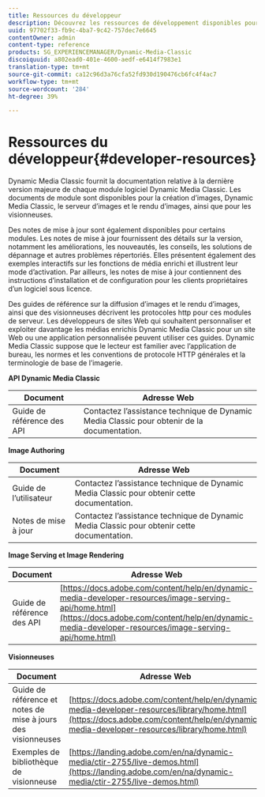 ```yaml
---
title: Ressources du développeur
description: Découvrez les ressources de développement disponibles pour Dynamic Media.
uuid: 97702f33-fb9c-4ba7-9c42-757dec7e6645
contentOwner: admin
content-type: reference
products: SG_EXPERIENCEMANAGER/Dynamic-Media-Classic
discoiquuid: a802ead0-401e-4600-aedf-e6414f7983e1
translation-type: tm+mt
source-git-commit: ca12c96d3a76cfa52fd930d190476cb6fc4f4ac7
workflow-type: tm+mt
source-wordcount: '284'
ht-degree: 39%

---
```



# Ressources du développeur{#developer-resources}

Dynamic Media Classic fournit la documentation relative à la dernière version majeure de chaque module logiciel Dynamic Media Classic. Les documents de module sont disponibles pour la création d’images, Dynamic Media Classic, le serveur d’images et le rendu d’images, ainsi que pour les visionneuses.

Des notes de mise à jour sont également disponibles pour certains modules. Les notes de mise à jour fournissent des détails sur la version, notamment les améliorations, les nouveautés, les conseils, les solutions de dépannage et autres problèmes répertoriés. Elles présentent également des exemples interactifs sur les fonctions de média enrichi et illustrent leur mode d’activation. Par ailleurs, les notes de mise à jour contiennent des instructions d’installation et de configuration pour les clients propriétaires d’un logiciel sous licence.

Des guides de référence sur la diffusion d’images et le rendu d’images, ainsi que des visionneuses décrivent les protocoles http pour ces modules de serveur. Les développeurs de sites Web qui souhaitent personnaliser et exploiter davantage les médias enrichis Dynamic Media Classic pour un site Web ou une application personnalisée peuvent utiliser ces guides. Dynamic Media Classic suppose que le lecteur est familier avec l’application de bureau, les normes et les conventions de protocole HTTP générales et la terminologie de base de l’imagerie.


**API Dynamic Media Classic**

| Document | Adresse Web |
|--- |--- |
| Guide de référence des API | Contactez l’assistance technique de Dynamic Media Classic pour obtenir de la documentation. |

**Image Authoring**

| Document | Adresse Web |
|--- |--- |
| Guide de l’utilisateur | Contactez l’assistance technique de Dynamic Media Classic pour obtenir cette documentation. |
| Notes de mise à jour | Contactez l’assistance technique de Dynamic Media Classic pour obtenir cette documentation. |

**Image Serving et Image Rendering**

| Document | Adresse Web |
|--- |--- |
| Guide de référence des API | [https://docs.adobe.com/content/help/en/dynamic-media-developer-resources/image-serving-api/home.html](https://docs.adobe.com/content/help/en/dynamic-media-developer-resources/image-serving-api/home.html) |

**Visionneuses**

| Document | Adresse Web |
|--- |--- |
| Guide de référence et notes de mise à jours des visionneuses | [https://docs.adobe.com/content/help/en/dynamic-media-developer-resources/library/home.html](https://docs.adobe.com/content/help/en/dynamic-media-developer-resources/library/home.html) |
| Exemples de bibliothèque de visionneuse | [https://landing.adobe.com/en/na/dynamic-media/ctir-2755/live-demos.html](https://landing.adobe.com/en/na/dynamic-media/ctir-2755/live-demos.html) |


<!-- 

**Web-to-Print**

|Document|Web address|
|--- |--- |
|Reference Guide|[https://www.adobe.com/go/learn_s7_webtoprint_en](https://www.adobe.com/go/learn_s7_webtoprint_en)| 

-->
